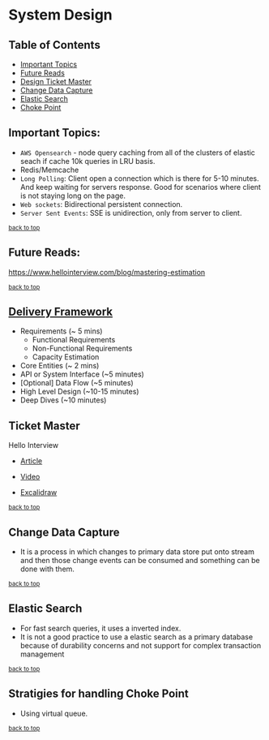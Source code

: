 # System Design

## Table of Contents
-   [Important Topics](#important-topics)
-   [Future Reads](#future-reads)
-   [Design Ticket Master](#ticket-master)
-   [Change Data Capture](#change-data-capture)
-   [Elastic Search](#elastic-search)
-   [Choke Point](#stratigies-for-handling-choke-point)

## Important Topics:
- `AWS Opensearch` - node query caching
from all of the clusters of elastic seach if cache 10k queries in LRU basis.
- Redis/Memcache
- `Long Polling`: Client open a connection which is there for 5-10 minutes. And keep waiting for servers response. Good for scenarios where client is not staying long on the page.
- `Web sockets`: Bidirectional persistent connection.
- `Server Sent Events`: SSE is unidirection, only from server to client.

<sub>[back to top](#table-of-contents)</sub>


## Future Reads:
https://www.hellointerview.com/blog/mastering-estimation

<sub>[back to top](#table-of-contents)</sub>

## [Delivery Framework](https://www.hellointerview.com/learn/system-design/in-a-hurry/delivery)
-   Requirements (~ 5 mins)
    -   Functional Requirements
    -   Non-Functional Requirements
    -   Capacity Estimation
-   Core Entities (~ 2 mins)
-   API or System Interface (~5 minutes)
-   [Optional] Data Flow (~5 minutes)  
-   High Level Design (~10-15 minutes)
-   Deep Dives (~10 minutes)

## Ticket Master

Hello Interview 
-   [Article](https://www.hellointerview.com/learn/system-design/answer-keys/ticketmaster) 

-   [Video](https://www.youtube.com/watch?v=fhdPyoO6aXI&list=PL5q3E8eRUieWtYLmRU3z94-vGRcwKr9tM)
-   [Excalidraw](https://app.excalidraw.com/l/56zGeHiLyKZ/2Z8PSPHfA8q)

<sub>[back to top](#table-of-contents)</sub>

## Change Data Capture
- It is a process in which changes to primary data store put onto stream and then those change events can be consumed and something can be done with them.

<sub>[back to top](#table-of-contents)</sub>

## Elastic Search
- For fast search queries, it uses a inverted index.
- It is not a good practice to use a elastic search as a primary database because of durability concerns and not support for complex transaction  management 

<sub>[back to top](#table-of-contents)</sub>

## Stratigies for handling Choke Point
- Using virtual queue.

<sub>[back to top](#table-of-contents)</sub>
